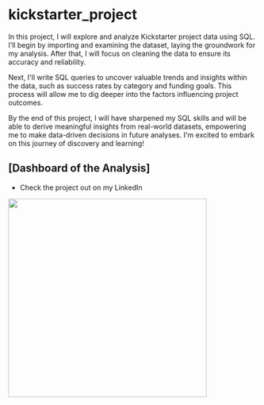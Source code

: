 # kickstarter_project
In this project, I will explore and analyze Kickstarter project data using SQL. 
I’ll begin by importing and examining the dataset, laying the groundwork for my analysis. After that, I will focus on cleaning the data to ensure its accuracy and reliability.

Next, I'll write SQL queries to uncover valuable trends and insights within the data, such as success rates by category and funding goals. This process will allow me to dig deeper into the factors influencing project outcomes.

By the end of this project, I will have sharpened my SQL skills and will be able to derive meaningful insights from real-world datasets, empowering me to make data-driven decisions in future analyses. I'm excited to embark on this journey of discovery and learning!


## [Dashboard of the Analysis]
* Check the project out on my LinkedIn

<img src="[https://github.com/begindeveloper/British_Airways_DataScience/blob/main/British%20Airways%20Project/images/task1.png](https://public.tableau.com/views/KICKSTARTPRO_VISUAL/ksproject_dashboard?:language=en-GB&:sid=&:redirect=auth&:display_count=n&:origin=viz_share_link)" width="400" height="400">
